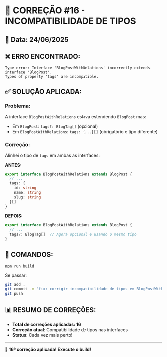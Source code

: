 # 🚨 CORREÇÃO #16 - INCOMPATIBILIDADE DE TIPOS

## 📅 Data: 24/06/2025

## ❌ ERRO ENCONTRADO:
```
Type error: Interface 'BlogPostWithRelations' incorrectly extends interface 'BlogPost'.
Types of property 'tags' are incompatible.
```

## ✅ SOLUÇÃO APLICADA:

### Problema:
A interface `BlogPostWithRelations` estava estendendo `BlogPost` mas:
- Em `BlogPost`: `tags?: BlogTag[]` (opcional)
- Em `BlogPostWithRelations`: `tags: {...}[]` (obrigatório e tipo diferente)

### Correção:
Alinhei o tipo de `tags` em ambas as interfaces:

**ANTES:**
```typescript
export interface BlogPostWithRelations extends BlogPost {
  // ...
  tags: {
    id: string
    name: string
    slug: string
  }[]
}
```

**DEPOIS:**
```typescript
export interface BlogPostWithRelations extends BlogPost {
  // ...
  tags?: BlogTag[]  // Agora opcional e usando o mesmo tipo
}
```

## 🎯 COMANDOS:

```bash
npm run build
```

Se passar:

```bash
git add .
git commit -m "fix: corrigir incompatibilidade de tipos em BlogPostWithRelations - correção #16"
git push
```

## 📊 RESUMO DE CORREÇÕES:
- **Total de correções aplicadas: 16**
- **Correção atual**: Compatibilidade de tipos nas interfaces
- **Status**: Cada vez mais perto!

---

**🚀 16ª correção aplicada! Execute o build!**
